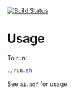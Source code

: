 [![Build Status](https://travis-ci.org/frenchy64/B551-assignment1.svg?branch=master)](https://travis-ci.org/frenchy64/B551-assignment1)

# Usage

To run: 

```java
./run.sh
```

See `a1.pdf` for usage.
